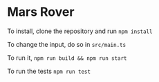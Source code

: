 # Mars Rover

To install, clone the repository and run `npm install`

To change the input, do so in `src/main.ts`

To run it, `npm run build && npm run start`

To run the tests `npm run test`